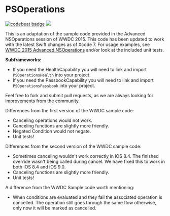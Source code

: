 # PSOperations

[![codebeat badge](https://codebeat.co/badges/5a8fa0e4-178b-499b-9947-98bf69013b7f)](https://codebeat.co/projects/github-com-pluralsight-psoperations) ![](https://travis-ci.org/pluralsight/PSOperations.svg)

This is an adaptation of the sample code provided in the Advanced NSOperations session of WWDC 2015. This code has been updated to work with the latest Swift changes as of Xcode 7. For usage examples, see [WWDC 2015 Advanced NSOperations](https://developer.apple.com/videos/wwdc/2015/?id=226) and/or look at the included unit tests.

**Subframeworks:**

- If you need the HealthCapability you will need to link and import `PSOperationsHealth` into your project.
- If you need the PassbookCapability you will need to link and import `PSOperationsPassbook` into your project.

Feel free to fork and submit pull requests, as we are always looking for improvements from the community.

Differences from the first version of the WWDC sample code:
* Canceling operations would not work.
* Canceling functions are slightly more friendly.
* Negated Condition would not negate.
* Unit tests!

Differences from the second version of the WWDC sample code:
* Sometimes canceling wouldn't work correctly in iOS 8.4. The finished override wasn't being called during cancel. We have fixed this to work in both iOS 8.4 and iOS 9.0.
* Canceling functions are slightly more friendly.
* Unit tests!

A difference from the WWDC Sample code worth mentioning:
* When conditions are evaluated and they fail the associated operation is cancelled. The operation still goes through the same flow otherwise, only now it will be marked as cancelled.
